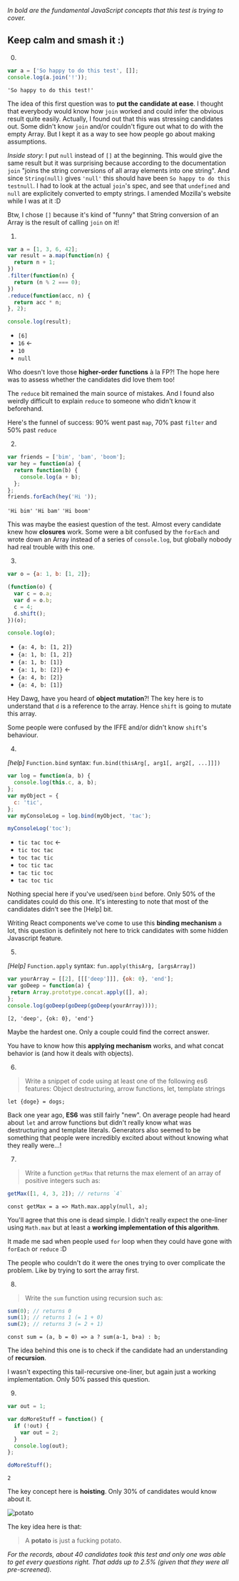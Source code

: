 *In bold are the fundamental JavaScript concepts that this test is trying to cover.*

## Keep calm and smash it :)

0.
```javascript
var a = ['So happy to do this test', []];
console.log(a.join('!'));
```

`'So happy to do this test!'`

The idea of this first question was to **put the candidate at ease**. I thought that everybody would know how `join` worked and could infer the obvious result quite easily.
Actually, I found out that this was stressing candidates out. Some didn't know `join` and/or couldn't figure out what to do with the empty Array. But I kept it as a way to see how people go about making assumptions.

*Inside story*: I put `null` instead of `[]` at the beginning. This would give the same result but it was surprising because according to the documentation `join` "joins the string conversions of all array elements into one string". And since `String(null)` gives `'null'` this should have been `So happy to do this testnull`. I had to look at the actual `join`'s spec, and see that `undefined` and `null` are explicitely converted to empty strings. I amended Mozilla's website while I was at it :D

Btw, I chose `[]` because it's kind of "funny" that String conversion of an Array is the result of calling `join` on it!


1.
```javascript
var a = [1, 3, 6, 42];
var result = a.map(function(n) {
  return n + 1;
})
.filter(function(n) {
  return (n % 2 === 0);
})
.reduce(function(acc, n) {
  return acc * n;
}, 2);

console.log(result);
```
* `[6]`
* `16` <-
* `10`
* `null`

Who doesn't love those **higher-order functions** à la FP?! The hope here was to assess whether the candidates did love them too!

The `reduce` bit remained the main source of mistakes. And I found also weirdly difficult to explain `reduce` to someone who didn't know it beforehand.

Here's the funnel of success:
90% went past `map`,
70% past `filter` and
50% past `reduce`

2.
```javascript
var friends = ['bim', 'bam', 'boom'];
var hey = function(a) {
  return function(b) {
    console.log(a + b);
  };
};
friends.forEach(hey('Hi '));
```

`'Hi bim'`
`'Hi bam'`
`'Hi boom'`

This was maybe the easiest question of the test. Almost every candidate knew how **closures** work. Some were a bit confused by the `forEach` and wrote down an Array instead of a series of `console.log`, but globally nobody had real trouble with this one.

3.
```javascript
var o = {a: 1, b: [1, 2]};

(function(o) {
  var c = o.a;
  var d = o.b;
  c = 4;
  d.shift();
})(o);

console.log(o);
```

* `{a: 4, b: [1, 2]}`
* `{a: 1, b: [1, 2]}`
* `{a: 1, b: [1]}`
* `{a: 1, b: [2]}` <-
* `{a: 4, b: [2]}`
* `{a: 4, b: [1]}`

Hey Dawg, have you heard of **object mutation**?!
The key here is to understand that `d` is a reference to the array. Hence `shift` is going to mutate this array.

Some people were confused by the IFFE and/or didn't know `shift`'s behaviour.

4.
*[help]* `Function.bind` syntax: `fun.bind(thisArg[, arg1[, arg2[, ...]]])`
```javascript
var log = function(a, b) {
  console.log(this.c, a, b);
};
var myObject = {
  c: 'tic',
};
var myConsoleLog = log.bind(myObject, 'tac');

myConsoleLog('toc');
```
* `tic tac toc` <-
* `tic toc tac`
* `toc tac tic`
* `toc tic tac`
* `tac tic toc`
* `tac toc tic`

Nothing special here if you've used/seen `bind` before. Only 50% of the candidates could do this one.
It's interesting to note that most of the candidates didn't see the [Help] bit.

Writing React components we've come to use this **binding mechanism** a lot, this question is definitely not here to trick candidates with some hidden Javascript feature.

5.
*[Help]* `Function.apply` syntax: `fun.apply(thisArg, [argsArray])`
```javascript
var yourArray = [[2], [[['deep']]], {ok: 0}, 'end'];
var goDeep = function(a) {
 return Array.prototype.concat.apply([], a);
};
console.log(goDeep(goDeep(goDeep(yourArray))));
```

`[2, 'deep', {ok: 0}, 'end'}`

Maybe the hardest one. Only a couple could find the correct answer.

You have to know how this **applying mechanism** works, and what concat behavior is (and how it deals with objects).

6.
> Write a snippet of code using at least one of the following es6 features:
Object destructuring, arrow functions, let, template strings

`let {doge} = dogs;`

Back one year ago, **ES6** was still fairly "new". On average people had heard about `let` and arrow functions but didn't really know what was destructuring and template literals.
Generators also seemed to be something that people were incredibly excited about without knowing what they really were...!

7.
> Write a function `getMax` that returns the max element of an array of positive integers such as:
```javascript
getMax([1, 4, 3, 2]); // returns `4`
```

`const getMax = a => Math.max.apply(null, a);`

You'll agree that this one is dead simple. I didn't really expect the one-liner using `Math.max` but at least a **working implementation of this algorithm**.

It made me sad when people used `for` loop when they could have gone with `forEach` or `reduce` :D

The people who couldn't do it were the ones trying to over complicate the problem. Like by trying to sort the array first.

8.
> Write the `sum` function using recursion such as:
```javascript
sum(0); // returns 0
sum(1); // returns 1 (= 1 + 0)
sum(2); // returns 3 (= 2 + 1)
```

`const sum = (a, b = 0) => a ? sum(a-1, b+a) : b;`

The idea behind this one is to check if the candidate had an understanding of **recursion**.

I wasn't expecting this tail-recursive one-liner, but again just a working implementation. Only 50% passed this question.

9.
```javascript
var out = 1;

var doMoreStuff = function() {
  if (!out) {
    var out = 2;
  }
  console.log(out);
};

doMoreStuff();
```

`2`

The key concept here is **hoisting**. Only 30% of candidates would know about it.

![potato](http://cdn.meme.am/instances/500x/61730954.jpg)

The key idea here is that:
> A **potato** is just a fucking potato.

*For the records, about 40 candidates took this test and only one was able to get every questions right. That adds up to 2.5% (given that they were all pre-screened).*
